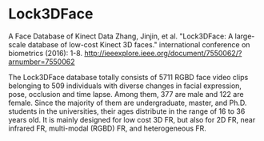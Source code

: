 # Lock3DFace
A Face Database of Kinect Data
Zhang, Jinjin, et al. "Lock3DFace: A large-scale database of low-cost Kinect 3D faces." international conference on biometrics (2016): 1-8.
http://ieeexplore.ieee.org/document/7550062/?arnumber=7550062

The Lock3DFace database totally consists of 5711 RGBD face video clips belonging to 509 individuals with diverse changes in facial expression, pose, occlusion and time lapse. Among them, 377 are male and 122 are female. Since the majority of them are undergraduate, master, and Ph.D. students in the universities, their ages distribute in the range of 16 to 36 years old. It is mainly designed for low cost 3D FR, but also for 2D FR, near infrared FR, multi-modal (RGBD) FR, and heterogeneous FR.
